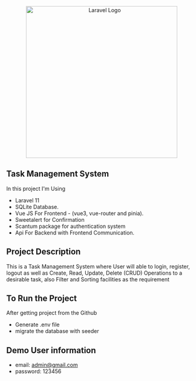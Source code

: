 <p align="center"><a href="https://laravel.com" target="_blank"><img src="https://raw.githubusercontent.com/laravel/art/master/logo-lockup/5%20SVG/2%20CMYK/1%20Full%20Color/laravel-logolockup-cmyk-red.svg" width="400" alt="Laravel Logo"></a></p>

## Task Management System

In this project I'm Using

- Laravel 11
- SQLite Database.
- Vue JS For Frontend - (vue3, vue-router and pinia).
- Sweetalert for Confirmation
- Scantum package for authentication system
- Api For Backend with Frontend Communication.

## Project Description

This is a Task Management System where User will able to login, register, logout as well as Create, Read, Update, Delete (CRUD) Operations to a desirable task, also Filter and Sorting facilities as the requirement

## To Run the Project

After getting project from the Github

- Generate .env file
- migrate the database with seeder

## Demo User information
- email: admin@gmail.com
- password: 123456
